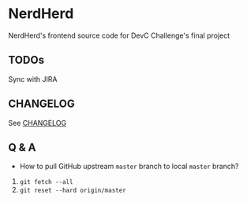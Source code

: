 # NerdHerd

NerdHerd's frontend source code for DevC Challenge's final project

## TODOs

Sync with JIRA 

## CHANGELOG

See [CHANGELOG](https://github.com/mnhthng-thms/NerdHerd-Final-Project-frontend/blob/master/CHANGELOG.md)

## Q & A

- How to pull GitHub upstream `master` branch to local `master` branch?

1. `git fetch --all`
2. `git reset --hard origin/master`


